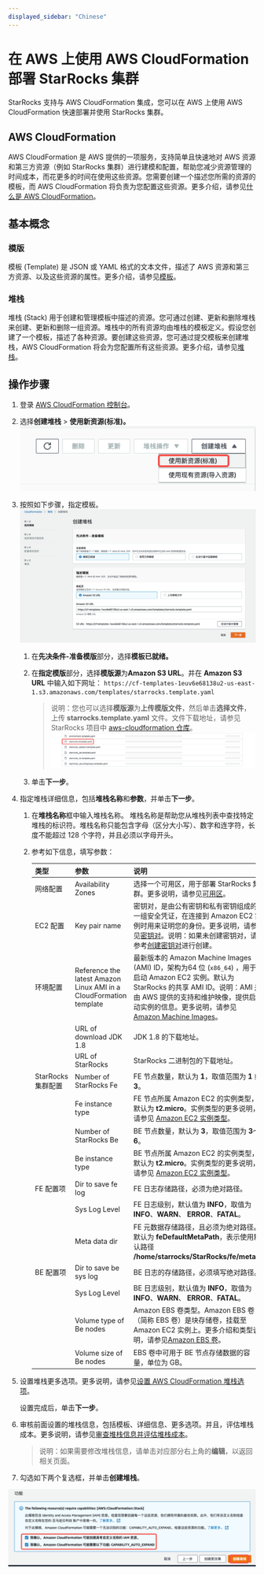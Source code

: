 ```yaml
---
displayed_sidebar: "Chinese"
---
```


# 在 AWS 上使用 AWS CloudFormation 部署 StarRocks 集群

StarRocks 支持与 AWS CloudFormation 集成，您可以在 AWS 上使用 AWS CloudFormation 快速部署并使用 StarRocks 集群。

## AWS CloudFormation

AWS CloudFormation 是 AWS 提供的一项服务，支持简单且快速地对 AWS 资源和第三方资源（例如 StarRocks 集群）进行建模和配置，帮助您减少资源管理的时间成本，而花更多的时间在使用这些资源。您需要创建一个描述您所需的资源的模板，而 AWS CloudFormation 将负责为您配置这些资源。更多介绍，请参见[什么是 AWS CloudFormation](https://docs.aws.amazon.com/zh_tw/AWSCloudFormation/latest/UserGuide/Welcome.html)。

## 基本概念

### 模版

模板 (Template) 是 JSON 或 YAML 格式的文本文件，描述了 AWS 资源和第三方资源、以及这些资源的属性。更多介绍，请参见[模板](https://docs.aws.amazon.com/zh_cn/AWSCloudFormation/latest/UserGuide/cfn-whatis-concepts.html#w2aab5c15b7)。

### 堆栈

堆栈 (Stack) 用于创建和管理模板中描述的资源。您可通过创建、更新和删除堆栈来创建、更新和删除一组资源。堆栈中的所有资源均由堆栈的模板定义。假设您创建了一个模板，描述了各种资源。要创建这些资源，您可通过提交模板来创建堆栈，AWS CloudFormation 将会为您配置所有这些资源。更多介绍，请参见[堆栈](https://docs.aws.amazon.com/zh_cn/AWSCloudFormation/latest/UserGuide/cfn-whatis-concepts.html#w2aab5c15b9)。

## 操作步骤

1. 登录 [AWS CloudFormation 控制台](https://console.aws.amazon.com/cloudformation/)。

2. 选择**创建堆栈** > **使用新资源(标准)。** <br />
   ![使用新资源](../_assets/8.1.3-1.png)
3. 按照如下步骤，指定模板。
   ![指定模板](../_assets/8.1.3-2.png)
   1. 在**先决条件-准备模版**部分，选择**模板已就绪。**
   2. 在**指定模版**部分，选择**模版源**为**Amazon S3 URL**。并在 **Amazon S3 URL** 中输入如下网址：
      `https://cf-templates-1euv6e68138u2-us-east-1.s3.amazonaws.com/templates/starrocks.template.yaml`
      > 说明：您也可以选择**模版源**为**上传模版文件**，然后单击**选择文件**，上传 **starrocks.template.yaml** 文件。文件下载地址，请参见 StarRocks 项目中 [aws-cloudformation 仓库](https://github.com/StarRocks/aws-cloudformation)。![starrocks.template.yaml 文件](../_assets/8.1.3-3.png)

   3. 单击**下一步**。

4. 指定堆栈详细信息，包括**堆栈名称**和**参数**，并单击**下一步**。
   1. 在**堆栈名称**框中输入堆栈名称。
      堆栈名称是帮助您从堆栈列表中查找特定堆栈的标识符。堆栈名称只能包含字母（区分大小写）、数字和连字符，长度不能超过 128 个字符，并且必须以字母开头。

   2. 参考如下信息，填写参数：

      | 类型               | 参数                                                         | 说明                                                         |
      | ------------------ | ------------------------------------------------------------ | ------------------------------------------------------------ |
      | 网络配置           | Availability Zones                                           | 选择一个可用区，用于部署 StarRocks 集群。更多说明，请参见[可用区](https://docs.aws.amazon.com/zh_cn/AWSEC2/latest/UserGuide/using-regions-availability-zones.html)。 |
      | EC2 配置           | Key pair name                                                | 密钥对，是由公有密钥和私有密钥组成的一组安全凭证，在连接到 Amazon EC2 实例时用来证明您的身份。更多说明，请参见[密钥对](https://docs.aws.amazon.com/zh_cn/AWSEC2/latest/UserGuide/ec2-key-pairs.html)。说明：如果未创建密钥对，请参考[创建密钥对](https://docs.aws.amazon.com/zh_cn/AWSEC2/latest/UserGuide/create-key-pairs.html)进行创建。 |
      | 环境配置           | Reference the latest Amazon Linux AMI in a CloudFormation template | 最新版本的 Amazon Machine Images (AMI) ID，架构为64 位 (`x86_64`) ，用于启动 Amazon EC2 实例。默认为 StarRocks 的共享 AMI  ID。说明：AMI 是由 AWS 提供的支持和维护映像，提供启动实例的信息。更多说明，请参见[Amazon Machine Images](https://docs.aws.amazon.com/zh_cn/AWSEC2/latest/UserGuide/AMIs.html)。 |
      |                    | URL of download JDK 1.8                                      | JDK 1.8 的下载地址。                                         |
      |                    | URL of StarRocks                                             | StarRocks 二进制包的下载地址。                               |
      | StarRocks 集群配置 | Number of StarRocks Fe                                       | FE 节点数量，默认为 **1**，取值范围为 **1** 或 **3**。       |
      |                    | Fe instance type                                             | FE 节点所属 Amazon EC2 的实例类型，默认为 **t2.micro**。实例类型的更多说明，请参见 [Amazon EC2 实例类型](https://aws.amazon.com/cn/ec2/instance-types/)。 |
      |                    | Number of StarRocks Be                                       | BE 节点数量，默认为 **3**，取值范围为 **3**～**6**。         |
      |                    | Be instance type                                             | BE 节点所属 Amazon EC2 的实例类型，默认为 **t2.micro**。实例类型的更多说明，请参见 [Amazon EC2 实例类型](https://aws.amazon.com/cn/ec2/instance-types/)。 |
      | FE 配置项          | Dir to save fe log                                           | FE 日志存储路径，必须为绝对路径。                            |
      |                    | Sys Log Level                                                | FE 日志级别，默认值为 **INFO**，取值为 **INFO**、**WARN**、 **ERROR**、**FATAL**。 |
      |                    | Meta data dir                                                | FE 元数据存储路径，且必须为绝对路径。默认为 **feDefaultMetaPath**，表示使用默认路径 **/home/starrocks/StarRocks/fe/meta**。 |
      | BE 配置项          | Dir to save be sys log                                       | BE 日志的存储路径，必须填写绝对路径。                        |
      |                    | Sys Log Level                                                | BE 日志级别，默认值为 **INFO**，取值为 **INFO**、**WARN**、 **ERROR**、**FATAL**。 |
      |                    | Volume type of Be nodes                                      | Amazon EBS 卷类型。Amazon EBS 卷（简称 EBS 卷）是块存储卷，挂载至Amazon EC2 实例上。更多介绍和类型说明，请参见[Amazon EBS 卷](https://docs.aws.amazon.com/zh_cn/AWSEC2/latest/UserGuide/ebs-volumes.html)。 |
      |                    | Volume size of Be nodes                                      | EBS 卷中可用于 BE 节点存储数据的容量，单位为 GB。            |

5. 设置堆栈更多选项。更多说明，请参见[设置 AWS CloudFormation 堆栈选项](https://docs.aws.amazon.com/zh_cn/AWSCloudFormation/latest/UserGuide/cfn-console-add-tags.html)。

    设置完成后，单击**下一步**。

6. 审核前面设置的堆栈信息，包括模板、详细信息、更多选项。并且，评估堆栈成本。更多说明，请参见[审查堆栈信息并评估堆栈成本](https://docs.aws.amazon.com/zh_cn/AWSCloudFormation/latest/UserGuide/cfn-using-console-create-stack-review.html)。

   > 说明：如果需要修改堆栈信息，请单击对应部分右上角的**编辑**，以返回相关页面。

7. 勾选如下两个复选框，并单击**创建堆栈**。

![创建堆栈](../_assets/8.1.3-4.png)
